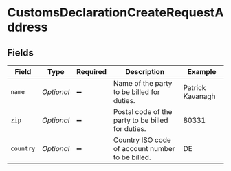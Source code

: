 # CustomsDeclarationCreateRequestAddress


## Fields

| Field                                             | Type                                              | Required                                          | Description                                       | Example                                           |
| ------------------------------------------------- | ------------------------------------------------- | ------------------------------------------------- | ------------------------------------------------- | ------------------------------------------------- |
| `name`                                            | *Optional<String>*                                | :heavy_minus_sign:                                | Name of the party to be billed for duties.        | Patrick Kavanagh                                  |
| `zip`                                             | *Optional<String>*                                | :heavy_minus_sign:                                | Postal code of the party to be billed for duties. | 80331                                             |
| `country`                                         | *Optional<String>*                                | :heavy_minus_sign:                                | Country ISO code of account number to be billed.  | DE                                                |